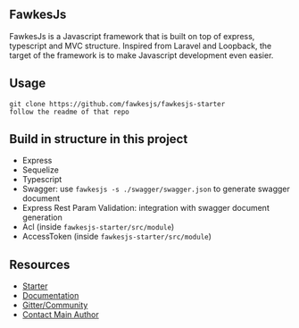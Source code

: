 ## FawkesJs
FawkesJs is a Javascript framework that is built on top of express, typescript and MVC structure.
Inspired from Laravel and Loopback, the target of the framework is to make Javascript development
even easier.

## Usage
~~~
git clone https://github.com/fawkesjs/fawkesjs-starter
follow the readme of that repo
~~~

## Build in structure in this project
- Express
- Sequelize
- Typescript
- Swagger: use `fawkesjs -s ./swagger/swagger.json` to generate swagger document
- Express Rest Param Validation: integration with swagger document generation
- Acl (inside `fawkesjs-starter/src/module`)
- AccessToken (inside `fawkesjs-starter/src/module`)

## Resources
- [Starter](https://github.com/fawkesjs/fawkesjs-starter)
- [Documentation](https://github.com/fawkesjs/fawkesjs/tree/master/doc)
- [Gitter/Community](https://gitter.im/fawkesjs)
- [Contact Main Author](https://gitter.im/nghenglim)
